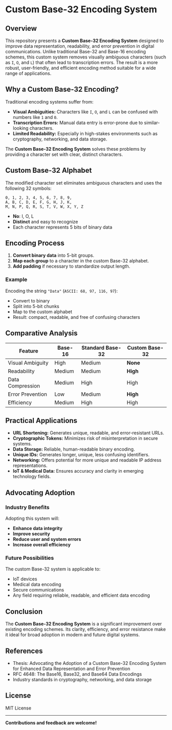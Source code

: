 # Custom Base-32 Encoding System

## Overview

This repository presents a **Custom Base-32 Encoding System** designed to improve data representation, readability, and error prevention in digital communications. Unlike traditional Base-32 and Base-16 encoding schemes, this custom system removes visually ambiguous characters (such as `I`, `O`, and `L`) that often lead to transcription errors. The result is a more robust, user-friendly, and efficient encoding method suitable for a wide range of applications.

## Why a Custom Base-32 Encoding?

Traditional encoding systems suffer from:
- **Visual Ambiguities:** Characters like `I`, `O`, and `L` can be confused with numbers like `1` and `0`.
- **Transcription Errors:** Manual data entry is error-prone due to similar-looking characters.
- **Limited Readability:** Especially in high-stakes environments such as cryptography, networking, and data storage.

The **Custom Base-32 Encoding System** solves these problems by providing a character set with clear, distinct characters.

## Custom Base-32 Alphabet

The modified character set eliminates ambiguous characters and uses the following 32 symbols:

```
0, 1, 2, 3, 4, 5, 6, 7, 8, 9,
A, B, C, D, E, F, G, H, J, K,
M, N, P, Q, R, S, T, V, W, X, Y, Z
```

- **No**: I, O, L
- **Distinct** and easy to recognize
- Each character represents 5 bits of binary data

## Encoding Process

1. **Convert binary data** into 5-bit groups.
2. **Map each group** to a character in the custom Base-32 alphabet.
3. **Add padding** if necessary to standardize output length.

### Example

Encoding the string `"Data"` (`ASCII: 68, 97, 116, 97`):
- Convert to binary
- Split into 5-bit chunks
- Map to the custom alphabet
- Result: compact, readable, and free of confusing characters

## Comparative Analysis

| Feature                   | Base-16      | Standard Base-32 | Custom Base-32 |
|---------------------------|--------------|------------------|----------------|
| Visual Ambiguity          | High         | Medium           | **None**       |
| Readability               | Medium       | Medium           | **High**       |
| Data Compression          | Medium       | High             | High           |
| Error Prevention          | Low          | Medium           | **High**       |
| Efficiency                | Medium       | High             | High           |

## Practical Applications

- **URL Shortening:** Generates unique, readable, and error-resistant URLs.
- **Cryptographic Tokens:** Minimizes risk of misinterpretation in secure systems.
- **Data Storage:** Reliable, human-readable binary encoding.
- **Unique IDs:** Generates longer, unique, less confusing identifiers.
- **Networking:** Offers potential for more unique and readable IP address representations.
- **IoT & Medical Data:** Ensures accuracy and clarity in emerging technology fields.

## Advocating Adoption

### Industry Benefits

Adopting this system will:
- **Enhance data integrity**
- **Improve security**
- **Reduce user and system errors**
- **Increase overall efficiency**

### Future Possibilities

The custom Base-32 system is applicable to:
- IoT devices
- Medical data encoding
- Secure communications
- Any field requiring reliable, readable, and efficient data encoding

## Conclusion

The **Custom Base-32 Encoding System** is a significant improvement over existing encoding schemes. Its clarity, efficiency, and error resistance make it ideal for broad adoption in modern and future digital systems.

## References

- Thesis: Advocating the Adoption of a Custom Base-32 Encoding System for Enhanced Data Representation and Error Prevention
- RFC 4648: The Base16, Base32, and Base64 Data Encodings
- Industry standards in cryptography, networking, and data storage

## License

MIT License

---

**Contributions and feedback are welcome!**
